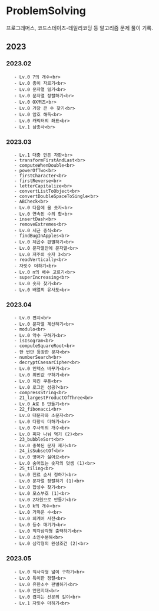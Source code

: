 # ProblemSolving

프로그래머스, 코드스테이츠-데일리코딩 등 알고리즘 문제 풀이 기록.

## 2023

### 2023.02<br>
       - Lv.0 7의 개수<br>
       - Lv.0 종이 자르기<br>
       - Lv.0 문자열 밀기<br>
       - Lv.0 문자열 정렬하기<br>
       - Lv.0 OX퀴즈<br>
       - Lv.0 가장 큰 수 찾기<br>
       - Lv.0 암호 해독<br>
       - Lv.0 캐릭터의 좌표<br>
       - Lv.1 삼총사<br>

### 2023.03<br>
       - Lv.1 대충 만든 자판<br>
       - transformFirstAndLast<br>
       - computeWhenDouble<br>
       - powerOfTwo<br>
       - firstCharacter<br>
       - firstReverse<br>
       - letterCapitalize<br>
       - convertListToObject<br>
       - convertDoubleSpaceToSingle<br>
       - ABCheck<br>
       - Lv.0 다음에 올 숫자<br>
       - Lv.0 연속된 수의 합<br>
       - insertDash<br>
       - removeExtremes<br>
       - Lv.0 세균 증식<br>
       - findBugInApples<br>
       - Lv.0 제곱수 판별하기<br>
       - Lv.0 문자열안에 문자열<br>
       - Lv.0 저주의 숫자 3<br>
       - readVertically<br>
       - 자릿수 더하기<br>
       - Lv.0 n의 배수 고르기<br>
       - superIncreasing<br>
       - Lv.0 숫자 찾기<br>
       - Lv.0 배열의 유사도<br>

### 2023.04<br>
       - Lv.0 편지<br>
       - Lv.0 문자열 계산하기<br>
       - modulo<br>
       - Lv.0 약수 구하기<br>
       - isIsogram<br>
       - computeSquareRoot<br>
       - 한 번만 등장한 문자<br>
       - numberSearch<br>
       - decryptCaesarCipher<br>
       - Lv.0 인덱스 바꾸기<br>
       - Lv.0 최빈값 구하기<br>
       - Lv.0 치킨 쿠폰<br>
       - Lv.0 로그인 성공?<br>
       - compressString<br>
       - 21_largestProductOfThree<br>
       - Lv.0 A로 B 만들기<br>
       - 22_fibonacci<br>
       - Lv.0 대문자와 소문자<br>
       - Lv.0 다항식 더하기<br>
       - Lv.0 주사위의 개수<br>
       - Lv.0 피자 나눠 먹기 (2)<br>
       - 23_bubbleSort<br>
       - Lv.0 중복된 문자 제거<br>
       - 24_isSubsetOf<br>
       - Lv.0 영어가 싫어요<br>
       - Lv.0 숨어있는 숫자의 덧셈 (1)<br>
       - 25_tiling<br>
       - Lv.0 진료 순서 정하기<br>
       - Lv.0 문자열 정렬하기 (1)<br>
       - Lv.0 합성수 찾기<br>
       - Lv.0 모스부호 (1)<br>
       - Lv.0 2차원으로 만들기<br>
       - Lv.0 k의 개수<br>
       - Lv.0 가까운 수<br>
       - Lv.0 외계어 사전<br>
       - Lv.0 등수 매기기<br>
       - Lv.0 직각삼각형 출력하기<br>
       - Lv.0 소인수분해<br>
       - Lv.0 삼각형의 완성조건 (2)<br>

### 2023.05<br>
       - Lv.0 직사각형 넓이 구하기<br>
       - Lv.0 특이한 정렬<br>
       - Lv.0 유한소수 판별하기<br>
       - Lv.0 안전지대<br>
       - Lv.0 겹치는 선분의 길이<br>
       - Lv.1 자릿수 더하기<br>
